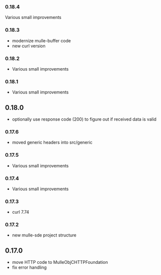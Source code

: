 ### 0.18.4

Various small improvements

### 0.18.3


* modernize mulle-buffer code
* new curl version

### 0.18.2

* Various small improvements

### 0.18.1

* Various small improvements

## 0.18.0

* optionally use response code (200) to figure out if received data is valid


### 0.17.6

* moved generic headers into src/generic

### 0.17.5

* Various small improvements

### 0.17.4

* Various small improvements

### 0.17.3

* curl 7.74

### 0.17.2

* new mulle-sde project structure

## 0.17.0

* move HTTP code to MulleObjCHTTPFoundation
* fix error handling
